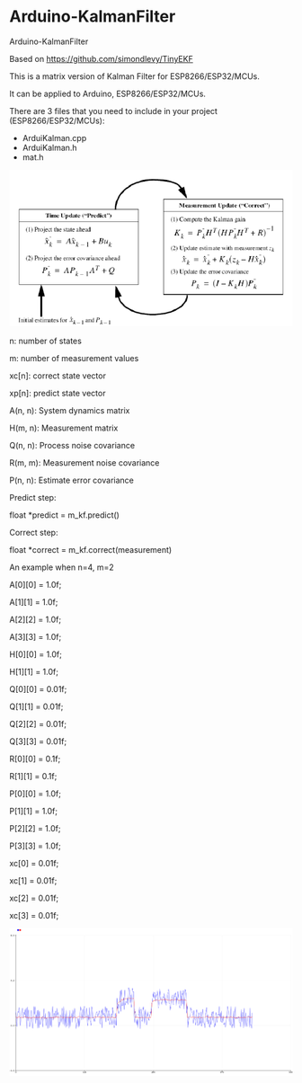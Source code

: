 # Arduino-KalmanFilter
Arduino-KalmanFilter

Based on https://github.com/simondlevy/TinyEKF

This is a matrix version of Kalman Filter for ESP8266/ESP32/MCUs. 

It can be applied to Arduino, ESP8266/ESP32/MCUs.

There are 3 files that you need to include in your project (ESP8266/ESP32/MCUs): 

- ArduiKalman.cpp
- ArduiKalman.h
- mat.h

![alt text](https://github.com/nhatuan84/Arduino-KalmanFilter/blob/main/Kalman-filter-equations-and-instruction.png)

n: number of states

m: number of measurement values

xc[n]:   correct state vector 

xp[n]:   predict state vector 

A(n, n): System dynamics matrix

H(m, n): Measurement matrix

Q(n, n): Process noise covariance

R(m, m): Measurement noise covariance

P(n, n): Estimate error covariance

Predict step:

   float *predict = m_kf.predict()
   
Correct step:

   float *correct = m_kf.correct(measurement)

An example when n=4, m=2

  A[0][0] = 1.0f;
  
  A[1][1] = 1.0f;
  
  A[2][2] = 1.0f;
  
  A[3][3] = 1.0f;

  H[0][0] = 1.0f;
  
  H[1][1] = 1.0f;

  Q[0][0] = 0.01f;
  
  Q[1][1] = 0.01f;
  
  Q[2][2] = 0.01f;
  
  Q[3][3] = 0.01f;

  R[0][0] = 0.1f;
  
  R[1][1] = 0.1f;

  P[0][0] = 1.0f;
  
  P[1][1] = 1.0f;
  
  P[2][2] = 1.0f;
  
  P[3][3] = 1.0f;
  
  xc[0] = 0.01f;
  
  xc[1] = 0.01f;
  
  xc[2] = 0.01f;
  
  xc[3] = 0.01f;


![alt text](https://github.com/nhatuan84/Arduino-KalmanFilter/blob/main/kalman1.png)

